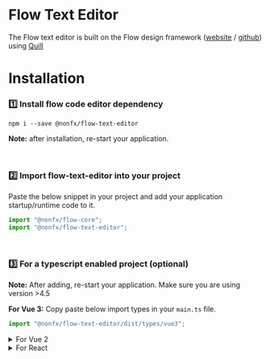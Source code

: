# Flow Text Editor

The Flow text editor is built on the Flow design framework ([website](https://flow.ollion.com/) / [github](https://github.com/ollionorg/flow-core)) using [Quill](https://github.com/slab/quill?tab=readme-ov-file)

# Installation

### 1️⃣ Install flow code editor dependency

```
npm i --save @nonfx/flow-text-editor
```

**Note:** after installation, re-start your application.

<br>

### 2️⃣ Import flow-text-editor into your project

Paste the below snippet in your project and add your application startup/runtime code to it.

```javascript
import "@nonfx/flow-core";
import "@nonfx/flow-text-editor";
```

<br>

### 3️⃣ For a typescript enabled project (optional)

**Note:** After adding, re-start your application. Make sure you are using version >4.5

**For Vue 3:**
Copy paste below import types in your `main.ts` file.

```Javascript
import "@nonfx/flow-text-editor/dist/types/vue3";
```

<details>
<summary>For Vue 2</summary>

Copy paste below import types in your `main.ts` file.

```Javascript
import "@nonfx/flow-text-editor/dist/types/vue2";
```

</details>

<details>
<summary>For React</summary>

**React**: Include react type in `tsconfig.json` file like below.

```json
"include": ["src", "./node_modules/@nonfx/flow-text-editor/dist/types/react.ts"]
```

</details>
<br>
